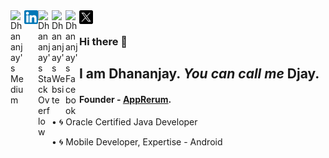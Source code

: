 <a href="https://medium.com/@imdjay">
  <img align="left" alt="Dhananjay's Medium" width="22px" src="https://miro.medium.com/v2/resize:fit:1400/1*psYl0y9DUzZWtHzFJLIvTw.png" />
</a>
<a href="https://www.linkedin.com/in/imdjay/">
  <img align="left" alt="Dhananjay's LinkedIN" width="22px" src="https://github.com/dhananjayandroid/dhananjayandroid/blob/main/linkedin.png" />
</a>
<a href="https://stackoverflow.com/users/4377954/de%cb%a3">
  <img align="left" alt="Dhananjay's StackOverflow" width="22px" src="https://upload.wikimedia.org/wikipedia/commons/thumb/e/ef/Stack_Overflow_icon.svg/768px-Stack_Overflow_icon.svg.png" />
</a>
<a href="https://imdjay.design">
  <img align="left" alt="Dhananjay's Website" width="22px" src="https://www.shareicon.net/data/2017/07/08/888169_www_512x512.png" />
</a>
<a href="https://www.facebook.com/imdjay9/">
  <img align="left" alt="Dhananjay's Facebook" width="22px" src="https://github.com/gauravghongde/social-icons/blob/master/SVG/Color/Facebook.svg" />
</a>
<a href="https://twitter.com/imDjay9">
  <img align="left" alt="Dhananjay Kumar | Twitter" width="22px" src="https://github.com/dhananjayandroid/dhananjayandroid/blob/main/twitter.x.webp" />
</a>

</br>

### Hi there 👋 
## I am Dhananjay.  _You can call me_ **Djay**.
#### Founder - [AppRerum](https://apprerum.com/).

<!--
**dhananjayandroid/dhananjayandroid** is a ✨ _special_ ✨ repository because its `README.md` (this file) appears on your GitHub profile.

Here are some ideas to get you started:

- 🔭 I’m currently working on ...
- 🌱 I’m currently learning ...
- 👯 I’m looking to collaborate on ...
- 🤔 I’m looking for help with ...
- 💬 Ask me about ...
- 📫 How to reach me: ...
- 😄 Pronouns: ...
- ⚡ Fun fact: ...
-->

 
• :cyclone: Oracle Certified Java Developer

• :cyclone: Mobile Developer, Expertise - Android

